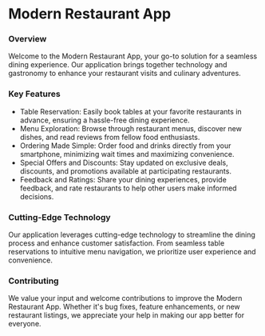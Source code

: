 # Modern Restaurant App
### Overview
Welcome to the Modern Restaurant App, your go-to solution for a seamless dining experience. Our application brings together technology and gastronomy to enhance your restaurant visits and culinary adventures.

### Key Features
- Table Reservation: Easily book tables at your favorite restaurants in advance, ensuring a hassle-free dining experience.
- Menu Exploration: Browse through restaurant menus, discover new dishes, and read reviews from fellow food enthusiasts.
- Ordering Made Simple: Order food and drinks directly from your smartphone, minimizing wait times and maximizing convenience.
- Special Offers and Discounts: Stay updated on exclusive deals, discounts, and promotions available at participating restaurants.
- Feedback and Ratings: Share your dining experiences, provide feedback, and rate restaurants to help other users make informed decisions.

### Cutting-Edge Technology
Our application leverages cutting-edge technology to streamline the dining process and enhance customer satisfaction. From seamless table reservations to intuitive menu navigation, we prioritize user experience and convenience.

### Contributing
We value your input and welcome contributions to improve the Modern Restaurant App. Whether it's bug fixes, feature enhancements, or new restaurant listings, we appreciate your help in making our app better for everyone.
